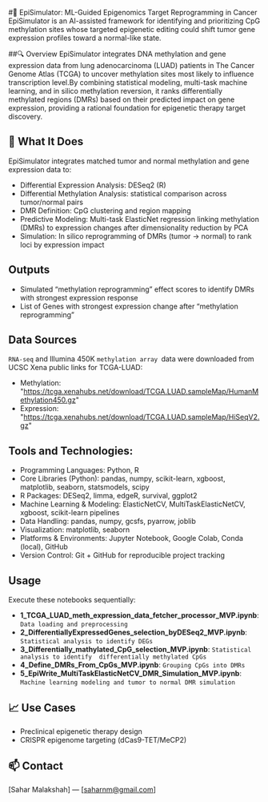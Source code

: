#🧬 EpiSimulator: ML-Guided Epigenomics Target Reprogramming in Cancer
EpiSimulator is an AI-assisted framework for identifying and prioritizing CpG methylation sites whose targeted epigenetic editing could shift tumor gene expression profiles toward a normal-like state.

##🔍 Overview
EpiSimulator integrates DNA methylation and gene expression data from lung adenocarcinoma (LUAD) patients in The Cancer Genome Atlas (TCGA) to uncover methylation sites most likely to influence transcription level.By combining statistical modeling, multi-task machine learning, and in silico methylation reversion, it ranks differentially methylated regions (DMRs) based on their predicted impact on gene expression, providing a rational foundation for epigenetic therapy target discovery.

## 🧠 What It Does
EpiSimulator integrates matched tumor and normal methylation and gene expression data to:
* Differential Expression Analysis: DESeq2 (R)
* Differential Methylation Analysis: statistical comparison across tumor/normal pairs
* DMR Definition: CpG clustering and region mapping
* Predictive Modeling: Multi-task ElasticNet regression linking methylation (DMRs) to expression changes after dimensionality reduction by PCA
* Simulation: In silico reprogramming of DMRs (tumor → normal) to rank loci by expression impact

## Outputs
* Simulated “methylation reprogramming” effect scores to identify DMRs with strongest expression response
* List of Genes with strongest expression change after  “methylation reprogramming”

## Data Sources
`RNA-seq` and Illumina 450K `methylation array `data were downloaded from UCSC Xena public links for TCGA-LUAD:
* Methylation: "https://tcga.xenahubs.net/download/TCGA.LUAD.sampleMap/HumanMethylation450.gz"
* Expression: "https://tcga.xenahubs.net/download/TCGA.LUAD.sampleMap/HiSeqV2.gz"

## Tools and Technologies:
* Programming Languages: Python, R
* Core Libraries (Python): pandas, numpy, scikit-learn, xgboost, matplotlib, seaborn, statsmodels, scipy
* R Packages: DESeq2, limma, edgeR, survival, ggplot2
* Machine Learning & Modeling: ElasticNetCV, MultiTaskElasticNetCV, xgboost, scikit-learn pipelines
* Data Handling: pandas, numpy, gcsfs, pyarrow, joblib
* Visualization: matplotlib, seaborn
* Platforms & Environments: Jupyter Notebook, Google Colab, Conda (local), GitHub
* Version Control: Git + GitHub for reproducible project tracking

## Usage
Execute these notebooks sequentially:
* **1_TCGA_LUAD_meth_expression_data_fetcher_processor_MVP.ipynb**: `Data loading and preprocessing`
* **2_DifferentiallyExpressedGenes_selection_byDESeq2_MVP.ipynb**: `Statistical analysis to identify DEGs`
* **3_Differentially_mathylated_CpG_selection_MVP.ipynb**: `Statistical analysis to identify  differentially methylated CpGs`
* **4_Define_DMRs_From_CpGs_MVP.ipynb**: `Grouping CpGs into DMRs`
* **5_EpiWrite_MultiTaskElasticNetCV_DMR_Simulation_MVP.ipynb**: `Machine learning modeling and tumor to normal DMR simulation`


## 📈 Use Cases
- Preclinical epigenetic therapy design
- CRISPR epigenome targeting (dCas9-TET/MeCP2)

## 📫 Contact
[Sahar Malakshah] — [saharnm@gmail.com]
